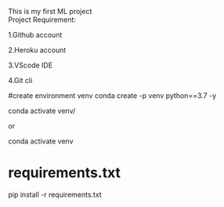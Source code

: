 
This is my first ML project <br />
Project Requirement: <br />

1.Github account<br />

2.Heroku account<br />

3.VScode IDE<br />

4.Git cli<br />

#create environment venv
conda create -p venv python==3.7 -y

conda activate venv/

or 

conda activate venv

# requirements.txt

pip install -r requirements.txt

#


#
